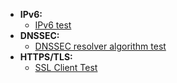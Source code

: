 - **IPv6:**
  - [IPv6 test](http://ipv6-test.com/)
- **DNSSEC:**
  - [DNSSEC resolver algorithm test](https://rootcanary.org/test.html) 
- **HTTPS/TLS:**
  - [SSL Client Test](https://www.ssllabs.com/ssltest/viewMyClient.html)
